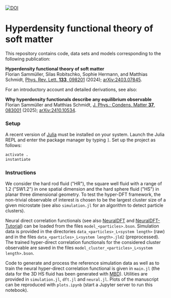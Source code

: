 [![DOI](https://zenodo.org/badge/DOI/10.5281/zenodo.13318633.svg)](https://doi.org/10.5281/zenodo.13318633)


# Hyperdensity functional theory of soft matter

This repository contains code, data sets and models corresponding to the following publication:

**Hyperdensity functional theory of soft matter**  
Florian Sammüller, Silas Robitschko, Sophie Hermann, and Matthias Schmidt, [Phys. Rev. Lett. **133**, 098201](https://doi.org/10.1103/PhysRevLett.133.098201) (2024); [arXiv:2403.07845](https://arxiv.org/abs/2403.07845).

For an introductory account and detailed derivations, see also:

**Why hyperdensity functionals describe any equilibrium observable**  
Florian Sammüller and Matthias Schmidt, [J. Phys.: Condens. Matter **37**, 083001](https://doi.org/10.1088/1361-648X/ad98da) (2025); [arXiv:2410.10534](https://arxiv.org/abs/2410.10534).


### Setup

A recent version of [Julia](https://julialang.org/downloads/) must be installed on your system.
Launch the Julia REPL and enter the package manager by typing `]`.
Set up the project as follows:

```julia
activate .
instantiate
```

### Instructions

We consider the hard rod fluid ("HR"), the square well fluid with a range of 1.2 ("SW1.2") in one spatial dimension and the hard sphere fluid ("HS") in planar three dimensional geometry.
To test the hyper-DFT framework, the non-trivial observable of interest is chosen to be the largest cluster size of a given microstate (see also `simulation.jl` for an algorithm to detect particle clusters).

Neural direct correlation functionals (see also [NeuralDFT](https://github.com/sfalmo/NeuralDFT) and [NeuralDFT-Tutorial](https://github.com/sfalmo/NeuralDFT-Tutorial)) can be loaded from the files `model_<particles>.bson`.
Simulation data is provided in the directories `data_<particles>_L<system length>` (raw) and in the files `data_<particles>_L<system length>.jld2` (preprocessed).
The trained hyper-direct correlation functionals for the considered cluster observable are saved in the files `model_cluster_<particles>_L<system length>.bson`.

Code to generate and process the reference simulation data as well as to train the neural hyper-direct correlation functional is given in `main.jl` (the data for the 3D HS fluid has been generated with [MBD](https://gitlab.uni-bayreuth.de/bt306964/mbd)).
Utilities are provided in `simulation.jl`, `dft.jl` and `neural.jl`.
Plots of the manuscript can be reproduced with `plots.ipynb` (start a Jupyter server to run this notebook).
